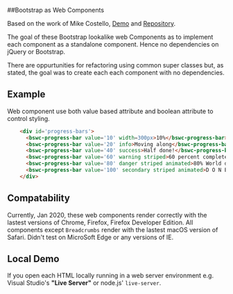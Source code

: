 
##Bootstrap as Web Components

Based on the work of Mike Costello, [Demo](http://mikecostello.github.io/bootstrap-web-components) and
[Repository](https://github.com/MikeCostello/bootstrap-web-components).

The goal of these Bootstrap lookalike web Components as to implement each component as a standalone 
component. Hence no dependencies on jQuery or Bootstrap.

There are oppurtunities for refactoring using common super classes but, as stated, the goal was to
create each each component with no dependencies.

## Example

Web component use both value based attribute and boolean attribute to control styling.

```html
    <div id='progress-bars'>
      <bswc-progress-bar value='10' width=300px>10%</bswc-progress-bar>
      <bswc-progress-bar value='20' info>Moving along</bswc-progress-bar>
      <bswc-progress-bar value='40' success>Half done!</bswc-progress-bar>
      <bswc-progress-bar value='60' warning striped>60 percent completed</bswc-progress-bar>
      <bswc-progress-bar value='80' danger striped animated>80% World domination almost complete!</bswc-progress-bar>
      <bswc-progress-bar value='100' secondary striped animated>D O N E !</bswc-progress-bar>
    </div>
```

## Compatability

Currently, Jan 2020, these web components render correctly with the lastest versions of Chrome, Firefox, Firefox Developer Edition.  All components except ```Breadcrumbs``` render with the lastest macOS version of Safari.  Didn't test on MicroSoft Edge or any versions of IE.


## Local Demo

If you open each HTML locally running in a web server environment e.g. Visual Studio's **"Live Server"** or node.js' ```live-server```.



